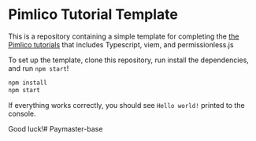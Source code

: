 # Pimlico Tutorial Template

This is a repository containing a simple template for completing the [the Pimlico tutorials](https://docs.pimlico.io/tutorial) that includes Typescript, viem, and permissionless.js

To set up the template, clone this repository, run install the dependencies, and run `npm start`!

```bash
npm install
npm start
```

If everything works correctly, you should see `Hello world!` printed to the console.

Good luck!# Paymaster-base

